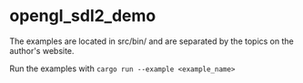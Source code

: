 # opengl_sdl2_demo

The examples are located in src/bin/ and are separated by the topics on the author's website.

Run the examples with `cargo run --example <example_name>`
